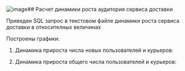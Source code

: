 ![image](https://github.com/user-attachments/assets/ac6a571c-19c0-4d6a-9d4d-e14503dac442)## Расчет динамики роста аудитория сервиса доставки

Приведен SQL запрос в текстовом файле динамики роста сервиса доставки в относителных величинах

Построены графики:

1. Динамика прироста числа новых пользователей и курьеров:


2. Динамика прироста общего числа пользователей и курьеров: 
